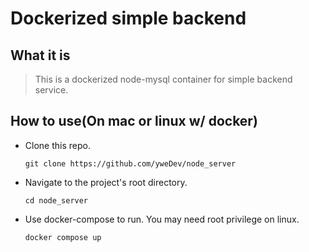 # Dockerized simple backend

## What it is
> This is a dockerized node-mysql container for simple backend service.

## How to use(On mac or linux w/ docker)
* Clone this repo.
    ```
    git clone https://github.com/yweDev/node_server
    ```
* Navigate to the project's root directory.
    ```
    cd node_server
    ```
* Use docker-compose to run. You may need root privilege on linux.
    ```
    docker compose up
    ```